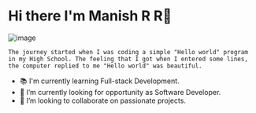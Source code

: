 # Hi there I'm Manish R R👋

![image](https://mequdusayo.netlify.app/assets/images/code.png)



```The journey started when I was coding a simple "Hello world" program in my High School. The feeling that I got when I entered some lines, the computer replied to me "Hello world" was beautiful.```


- 📚 I'm currently learning Full-stack Development.
- 🔭 I’m currently looking for opportunity as Software Developer.
- 👯 I’m looking to collaborate on passionate projects.
